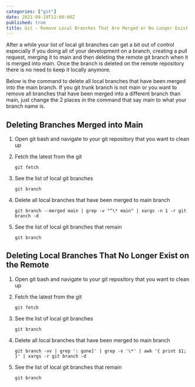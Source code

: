 ```yaml
---
categories: ["git"]
date: 2021-09-19T12:00:00Z
published: true
title: Git - Remove Local Branches That Are Merged or No Longer Exist
---
```


After a while your list of local git branches can get a bit out of control especially if you doing all of your development on a branch, creating a pull request, merging it to main and then deleting the remote git branch when it is merged into main.  Once the branch is deleted on the remote repository there is no need to keep it locally anymore.

<!--more-->

Below is the command to delete all local branches that have been merged into the main branch.  If you git trunk branch is not main or you want to remove all branches that have been merged into a different branch than main, just change the 2 places in the command that say main to what your branch name is.

## Deleting Branches Merged into Main

1. Open git bash and navigate to your git repository that you want to clean up
1. Fetch the latest from the git

    ```shell
    git fetch
    ```

1. See the list of local git branches

    ```shell
    git branch
    ```

1. Delete all local branches that have been merged to main branch

    ```shell
    git branch --merged main | grep -v "^\* main" | xargs -n 1 -r git branch -d
    ```

1. See the list of local git branches that remain

    ```shell
    git branch
    ```

## Deleting Local Branches That No Longer Exist on the Remote

1. Open git bash and navigate to your git repository that you want to clean up
1. Fetch the latest from the git

    ```shell
    git fetch
    ```

1. See the list of local git branches

    ```shell
    git branch
    ```

1. Delete all local branches that have been merged to main branch

    ```shell
    git branch -vv | grep ': gone]' | grep -v '\*' | awk '{ print $1; }' | xargs -r git branch -d
    ```

1. See the list of local git branches that remain

    ```shell
    git branch
    ```
